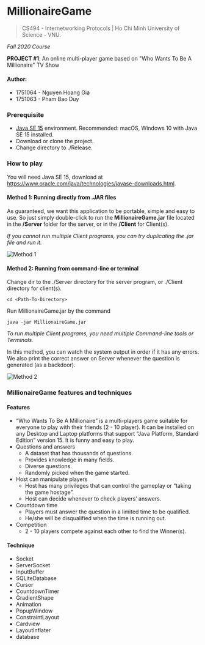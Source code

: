 # MillionaireGame
> CS494 - Internetworking Protocols | Ho Chi Minh University of Science - VNU.

*Fall 2020 Course*

**PROJECT #1**: An online multi-player game based on "Who Wants To Be A Millionaire" TV Show

#### Author:
- 1751064 - Nguyen Hoang Gia 
- 1751063 - Pham Bao Duy


### Prerequisite
- [Java SE 15](https://www.oracle.com/java/technologies/javase-downloads.html) environment. Recommended: macOS, Windows 10 with Java SE 15 installed.
- Download or clone the project.
- Change directory to ./Release.

### How to play
You will need Java SE 15, download at https://www.oracle.com/java/technologies/javase-downloads.html.

#### Method 1: Running directly from .JAR files
As guaranteed, we want this application to be portable, simple and easy to use. So just simply double-click to run the **MillionaireGame.jar** file located in the **/Server** folder for the server, or in the **/Client** for Client(s).

_If you cannot run multiple Client programs, you can try duplicating the .jar file and run it._

![Method 1](https://user-images.githubusercontent.com/40845574/100724572-98e3c480-33f5-11eb-8085-44f6c19ac7b5.png)

#### Method 2: Running from command-line or terminal 
Change dir to the ./Server directory for the server program, or ./Client directory for client(s).
```shell
cd <Path-To-Directory>
```

Run MillionaireGame.jar by the command
```shell
java -jar MillionaireGame.jar
```

_To run multiple Client programs, you need multiple Command-line tools or Terminals._

In this method, you can watch the system output in order if it has any errors. We also print the correct answer on Server whenever the question is generated (as a backdoor).

![Method 2](https://user-images.githubusercontent.com/40845574/100724660-b153df00-33f5-11eb-9eaa-b39096859c28.png)

### MillionaireGame features and techniques
#### Features
- “Who Wants To Be A Millionaire” is a multi-players game suitable for everyone to play with their friends (2 - 10 player). It can be installed on any Desktop and Laptop platforms that support “Java Platform, Standard Edition” version 15. It is funny and easy to play.
- Questions and answers
    - A dataset that has thousands of questions.
    - Provides knowledge in many fields.
    - Diverse questions.
    - Randomly picked when the game started.
- Host can manipulate players
    - Host has many privileges that can control the gameplay or “taking the game hostage”.
    - Host can decide whenever to check players’ answers.
- Countdown time
    - Players must answer the question in a limited time to be qualified.
    - He/she will be disqualified when the time is running out.
- Competition
    - 2 - 10 players compete against each other to find the Winner(s).

#### Technique
- Socket
- ServerSocket
- InputBuffer
- SQLiteDatabase
- Cursor
- CountdownTimer
- GradientShape
- Animation
- PopupWindow
- ConstraintLayout
- Cardview
- LayoutInflater
- database